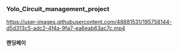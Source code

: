 ### Yolo_Circuit_management_project

https://user-images.githubusercontent.com/48881531/195758144-d5d313c5-adc2-4f4a-9fa7-ea6eab63ac7c.mp4

#### 랜딩페이
